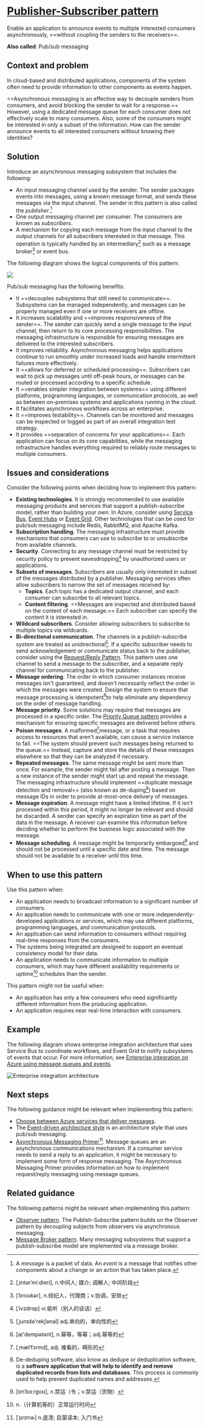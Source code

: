 # [Publisher-Subscriber pattern](https://docs.microsoft.com/en-us/azure/architecture/patterns/publisher-subscriber)

Enable an application to announce events to multiple interested consumers asynchronously, ==without coupling the senders to the receivers==.

**Also called**: Pub/sub messaging

## Context and problem

In cloud-based and distributed applications, components of the system often need to provide information to other components as events happen.

==Asynchronous messaging is an effective way to decouple senders from consumers, and avoid blocking the sender to wait for a response.== However, using a dedicated message queue for each consumer does not effectively scale to many consumers. Also, some of the consumers might be interested in only a subset of the information. How can the sender announce events to all interested consumers without knowing their identities?

## Solution

Introduce an asynchronous messaging subsystem that includes the following:

* An input messaging channel used by the sender. The sender packages events into messages, using a known message format, and sends these messages via the input channel. The sender in this pattern is also called the *publisher*.[^1]
* One output messaging channel per consumer. The consumers are known as *subscribers*.
* A mechanism for copying each message from the input channel to the output channels for all subscribers interested in that message. This operation is typically handled by an intermediary[^2] such as a message broker[^3] or event bus.

The following diagram shows the logical components of this pattern:

![](https://docs.microsoft.com/en-us/azure/architecture/patterns/_images/publish-subscribe.png)

Pub/sub messaging has the following benefits:

* It ==decouples subsystems that still need to communicate==. Subsystems can be managed independently, and messages can be properly managed even if one or more receivers are offline.
* It increases scalability and ==improves responsiveness of the sender==. The sender can quickly send a single message to the input channel, then return to its core processing responsibilities. The messaging infrastructure is responsible for ensuring messages are delivered to the interested subscribers.
* It improves reliability. Asynchronous messaging helps applications continue to run smoothly under increased loads and handle intermittent failures more effectively.
* It ==allows for deferred or scheduled processing==. Subscribers can wait to pick up messages until off-peak hours, or messages can be routed or processed according to a specific schedule.
* It ==enables simpler integration between systems== using different platforms, programming languages, or communication protocols, as well as between on-premises systems and applications running in the cloud.
* It facilitates asynchronous workflows across an enterprise.
* It ==improves testability==. Channels can be monitored and messages can be inspected or logged as part of an overall integration test strategy.
* It provides ==separation of concerns for your applications==. Each application can focus on its core capabilities, while the messaging infrastructure handles everything required to reliably route messages to multiple consumers. 

## Issues and considerations

Consider the following points when deciding how to implement this pattern:

* **Existing technologies**. It is strongly recommended to use available messaging products and services that support a publish-subscribe model, rather than building your own. In Azure, consider using <u>Service Bus</u>, <u>Event Hubs</u> or <u>Event Grid</u>. Other technologies that can be used for pub/sub messaging include Redis, RabbitMQ, and Apache Kafka.
* **Subscription handling**. The messaging infrastructure must provide mechanisms that consumers can use to subscribe to or unsubscribe from available channels.
* **Security**.  Connecting to any message channel must be restricted by security policy to prevent eavesdropping[^4] by unauthorized users or applications.
* **Subsets of messages**. Subscribers are usually only interested in subset of the messages distributed by a publisher. Messaging services often allow subscribers to narrow the set of messages received by:
  * **Topics**. Each topic has a dedicated output channel, and each consumer can subscribe to all relevant topics.
  * **Content filtering**. ==Messages are inspected and distributed based on the content of each message.== Each subscriber can specify the content it is interested in.
* **Wildcard subscribers**. Consider allowing subscribers to subscribe to multiple topics via wildcards.
* **Bi-directional communication**. The channels in a publish-subscribe system are treated as unidirectional[^5]. If a specific subscriber needs to send acknowledgement or communicate status back to the publisher, consider using the [Request/Reply Pattern](http://www.enterpriseintegrationpatterns.com/patterns/messaging/RequestReply.html). This pattern uses one channel to send a message to the subscriber, and a separate reply channel for communicating back to the publisher.
* **Message ordering**. The order in which consumer instances receive messages isn't guaranteed, and doesn't necessarily reflect the order in which the messages were created. Design the system to ensure that message processing is idempotent[^6]to help eliminate any dependency on the order of message handling.
* **Message priority**. Some solutions may require that messages are processed in a specific order. The [Priority Queue pattern](https://docs.microsoft.com/en-us/azure/architecture/patterns/priority-queue) provides a mechanism for ensuring specific messages are delivered before others.
* **Poison messages**. A malformed[^7]message, or a task that requires access to resources that aren't available, can cause a service instance to fail. ==The system should prevent such messages being returned to the queue.== Instead, capture and store the details of these messages elsewhere so that they can be analyzed if necessary.
* **Repeated messages**. The same message might be sent more than once. For example, the sender might fail after posting a message. Then a new instance of the sender might start up and repeat the message. The messaging infrastructure should implement ==duplicate message detection and removal== (also known as de-duping[^8]) based on message IDs in order to provide at-most-once delivery of messages.
* **Message expiration**. A message might have a limited lifetime. If it isn't processed within this period, it might no longer be relevant and should be discarded. A sender can specify an expiration time as part of the data in the message. A receiver can examine this information before deciding whether to perform the business logic associated with the message.
* **Message scheduling**. A message might be temporarily embargoed[^9] and should not be processed until a specific date and time. The message should not be available to a receiver until this time.

## When to use this pattern

Use this pattern when:

* An application needs to broadcast information to a significant number of consumers.
* An application needs to communicate with one or more independently-developed applications or services, which may use different platforms, programming languages, and communication protocols.
* An application can send information to consumers without requiring real-time responses from the consumers.
* The systems being integrated are designed to support an eventual consistency model for their data.
* An application needs to communicate information to multiple consumers, which may have different availability requirements or uptime[^10] schedules than the sender.

This pattern might not be useful when:

* An application has only a few consumers who need significantly different information from the producing application.
* An application requires near real-time interaction with consumers.

## Example

The following diagram shows enterprise integration architecture that uses Service Bus to coordinate workflows, and Event Grid to notify subsystems of events that occur. For more information, see [Enterprise integration on Azure using message queues and events](https://docs.microsoft.com/en-us/azure/architecture/reference-architectures/enterprise-integration/queues-events).

![Enterprise integration architecture](https://docs.microsoft.com/en-us/azure/architecture/reference-architectures/enterprise-integration/_images/enterprise-integration-queues-events.png)

## Next steps

The following guidance might be relevant when implementing this pattern:

* [Choose between Azure services that deliver messages](https://docs.microsoft.com/en-us/azure/event-grid/compare-messaging-services).
* The [Event-driven architecture style](https://docs.microsoft.com/en-us/azure/architecture/guide/architecture-styles/event-driven) is an architecture style that uses pub/sub messaging.
* [Asynchronous Messaging Primer[^11]](https://docs.microsoft.com/en-us/previous-versions/msp-n-p/dn589781(v=pandp.10)). Message queues are an asynchronous communications mechanism. If a consumer service needs to send a reply to an application, it might be necessary to implement some form of response messaging. The Asynchronous Messaging Primer provides information on how to implement request/reply messaging using message queues.

## Related guidance

The following patterns might be relevant when implementing this pattern:

* [Observer pattern](https://en.wikipedia.org/wiki/Observer_pattern). The Publish-Subscribe pattern builds on the Observer pattern by decoupling subjects from observers via asynchronous messaging.
* [Message Broker pattern](https://en.wikipedia.org/wiki/Message_broker). Many messaging subsystems that support a publish-subscribe model are implemented via a message broker.



[^1]: A *message* is a packet of data. An *event* is a message that notifies other components about a change or an action that has taken place.

[^2]: [ˌɪntərˈmiːdieri], n.中间人; 媒介; 调解人; 中间阶段
[^3]: [ˈbroʊkər], n.经纪人，代理商；v.协调，安排
[^4]: [ˈivzdrɑp] vi.偷听（别人的谈话）
[^5]: [ˌjunɪdə'rekʃənəl] adj.单向的，单向性的
[^6]: [aɪ'dempətənt], n.幂等，等幂；adj.幂等的
[^7]: [ˌmælˈfɔrmd], adj. 难看的，畸形的
[^8]: De-deduping software, also know as dedupe or deduplication software, is a **software application that will help to identify and remove duplicated records from lists and databases**. This process is commonly used to help prevent duplicated names and addresses.
[^9]: [ɪmˈbɑːrɡoʊ], n.禁运（令；v.禁运（货物）
[^10]: n.（计算机等的）正常运行时间
[^11]: [ˈprɪmɚ] n.底漆; 启蒙读本; 入门书



